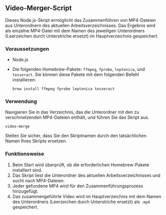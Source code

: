 ## Video-Merger-Script

Dieses Node.js-Skript ermöglicht das Zusammenführen von MP4-Dateien aus Unterordnern des aktuellen Arbeitsverzeichnisses. Das Ergebnis wird als einzelne MP4-Datei mit dem Namen des jeweiligen Unterordners (Leerzeichen durch Unterstriche ersetzt) im Hauptverzeichnis gespeichert.

### Voraussetzungen

- Node.js
- Die folgenden Homebrew-Pakete: `ffmpeg`, `fprobe`, `leptonica`, und `tesseract`. Sie können diese Pakete mit dem folgenden Befehl installieren:

  ```
  brew install ffmpeg fprobe leptonica tesseract
  ```

### Verwendung

Navigieren Sie in das Verzeichnis, das die Unterordner mit den zu verschmelzenden MP4-Dateien enthält, und führen Sie das Skript aus.

```
video-merge
```

Stellen Sie sicher, dass Sie den Skriptnamen durch den tatsächlichen Namen Ihres Skripts ersetzen.

### Funktionsweise

1. Beim Start wird überprüft, ob die erforderlichen Homebrew-Pakete installiert sind.
2. Das Skript liest die Unterordner des aktuellen Arbeitsverzeichnisses und sucht nach MP4-Dateien.
3. Jeder gefundene MP4 wird für den Zusammenführungsprozess hinzugefügt.
4. Das zusammengeführte Video wird im Hauptverzeichnis mit dem Namen des Unterordners (Leerzeichen durch Unterstriche ersetzt) als `.mp4` gespeichert.
